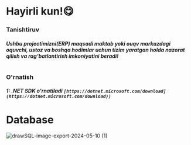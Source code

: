 # Hayirli kun!😋
### Tanishtiruv
##### Ushbu projectimizni(ERP) maqsadi maktab yoki ouqv markazdagi oquvchi, ustoz va boshqa hodimlar uchun tizim yaratgan holda nazorat qilish va rag'batlantirish imkoniyatini beradi!
#
### O'rnatish
##### 1: .NET SDK o'rnatiladi `[https://dotnet.microsoft.com/download](https://dotnet.microsoft.com/download))`



# Database
![drawSQL-image-export-2024-05-10 (1)](https://github.com/Education-Platforma/CMS/assets/82634626/f88b86f2-3df5-4ad4-8f3f-eee7c361dcfa)
